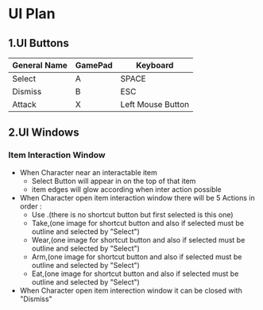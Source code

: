 # UI Plan

 ## 1.UI Buttons 
| General Name  |    GamePad    |    Keyboard  | 
| ------------- | ------------- | -------------
| Select        |        A      |      SPACE   |
| Dismiss      |        B      |      ESC     |
| Attack | X | Left Mouse Button |

## 2.UI Windows
### Item Interaction Window
- When Character near an interactable item 
  - Select Button will appear in on the top of that item
  - item edges will glow according when inter action possible
- When Character open item interaction window there will be 5 Actions in order :
  - Use .(there is no shortcut button but first selected is this one)
  - Take,(one image for shortcut button and also if selected must be outline and selected by "Select")
  - Wear,(one image for shortcut button and also if selected must be outline and selected by "Select")
  - Arm,(one image for shortcut button and also if selected must be outline and selected by "Select")
  - Eat,(one image for shortcut button and also if selected must be outline and selected by "Select")
- When Character open item interection window it can be closed with "Dismiss"
